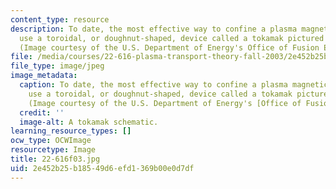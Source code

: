 ```yaml
---
content_type: resource
description: To date, the most effective way to confine a plasma magnetically is to
  use a toroidal, or doughnut-shaped, device called a tokamak pictured in this schematic.
  (Image courtesy of the U.S. Department of Energy's Office of Fusion Energy Sciences.)
file: /media/courses/22-616-plasma-transport-theory-fall-2003/2e452b25b18549d6efd1369b00e0d7df_22-616f03.jpg
file_type: image/jpeg
image_metadata:
  caption: To date, the most effective way to confine a plasma magnetically is to
    use a toroidal, or doughnut-shaped, device called a tokamak pictured in this schematic.
    (Image courtesy of the U.S. Department of Energy's [Office of Fusion Energy Sciences](http://science.energy.gov/fes/).)
  credit: ''
  image-alt: A tokamak schematic.
learning_resource_types: []
ocw_type: OCWImage
resourcetype: Image
title: 22-616f03.jpg
uid: 2e452b25-b185-49d6-efd1-369b00e0d7df
---
```

